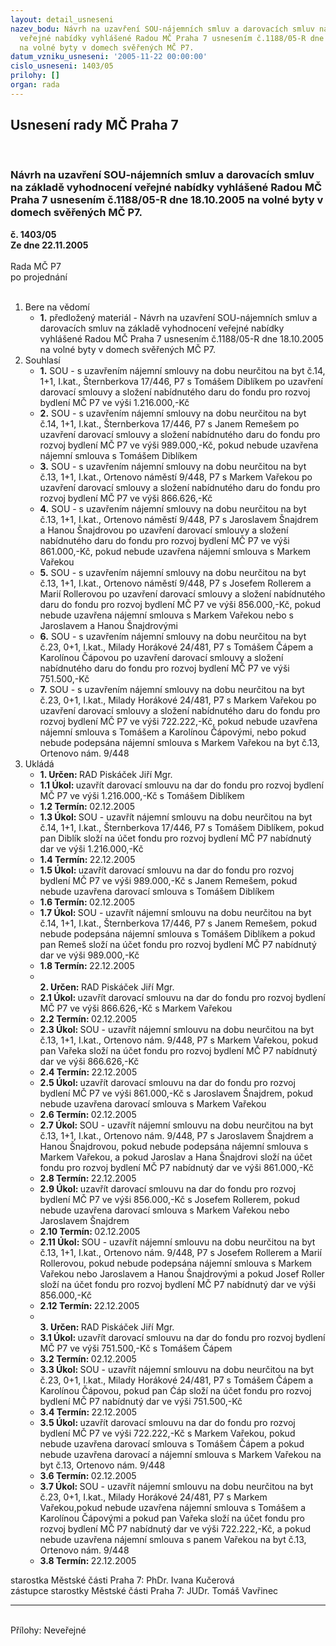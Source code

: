 ```yaml
---
layout: detail_usneseni
nazev_bodu: Návrh na uzavření SOU-nájemních smluv a darovacích smluv na základě vyhodnocení
  veřejné nabídky vyhlášené Radou MČ Praha 7 usnesením č.1188/05-R dne 18.10.2005
  na volné byty v domech svěřených MČ P7.
datum_vzniku_usneseni: '2005-11-22 00:00:00'
cislo_usneseni: 1403/05
prilohy: []
organ: rada
---
```

<div id="ucUsn_pList" class="usn">
	<span><h2>Usnesení rady MČ Praha 7 </h2>
<br></span><div class="standBody">
<span><h3>Návrh na uzavření SOU-nájemních smluv a darovacích smluv na základě vyhodnocení veřejné nabídky vyhlášené Radou MČ Praha 7 usnesením č.1188/05-R dne 18.10.2005 na volné byty v domech svěřených MČ P7.</h3></span><div class="center">
		<strong>č. 1403/05</strong><br>
	</div>
<div class="center">
		<strong>Ze dne 22.11.2005</strong><br><br>
	</div>Rada MČ P7<br> po projednání<br><br><ol>
<li>Bere na vědomí<ul><li>
<strong>1.</strong> předložený materiál - Návrh na uzavření SOU-nájemních smluv a darovacích smluv na základě vyhodnocení veřejné nabídky vyhlášené Radou MČ Praha 7 usnesením č.1188/05-R dne 18.10.2005 na volné byty v domech svěřených MČ P7.</li></ul>
</li>
<li>Souhlasí<ul>
<li>
<strong>1.</strong> SOU - s uzavřením nájemní smlouvy na dobu neurčitou na byt č.14, 1+1, I.kat., Šternberkova 17/446, P7 s Tomášem Diblíkem po uzavření darovací smlouvy a složení nabídnutého daru do fondu pro rozvoj bydlení MČ P7 ve výši 1.216.000,-Kč</li>
<li>
<strong>2.</strong> SOU - s uzavřením nájemní smlouvy na dobu neurčitou na byt č.14, 1+1, I.kat., Šternberkova 17/446, P7 s Janem Remešem po uzavření darovací smlouvy a složení nabídnutého daru do fondu pro rozvoj bydlení MČ P7 ve výši 989.000,-Kč, pokud nebude uzavřena nájemní smlouva s Tomášem Diblíkem</li>
<li>
<strong>3.</strong> SOU - s uzavřením nájemní smlouvy na dobu neurčitou na byt č.13, 1+1, I.kat.,  Ortenovo náměstí 9/448, P7 s Markem Vařekou po uzavření darovací smlouvy a složení nabídnutého daru do fondu pro rozvoj bydlení MČ P7 ve výši 866.626,-Kč</li>
<li>
<strong>4.</strong> SOU - s uzavřením nájemní smlouvy na dobu neurčitou na byt č.13, 1+1, I.kat.,  Ortenovo náměstí 9/448, P7 s Jaroslavem Šnajdrem a Hanou Šnajdrovou po uzavření darovací smlouvy a složení nabídnutého daru do fondu pro rozvoj bydlení MČ P7 ve výši 861.000,-Kč, pokud nebude uzavřena nájemní smlouva s Markem Vařekou</li>
<li>
<strong>5.</strong> SOU - s uzavřením nájemní smlouvy na dobu neurčitou na byt č.13, 1+1, I.kat.,  Ortenovo náměstí 9/448, P7 s Josefem Rollerem a Marií Rollerovou po uzavření darovací smlouvy a složení nabídnutého daru do fondu pro rozvoj bydlení MČ P7 ve výši 856.000,-Kč, pokud nebude uzavřena nájemní smlouva s Markem Vařekou nebo s Jaroslavem a Hanou Šnajdrovými</li>
<li>
<strong>6.</strong> SOU - s uzavřením nájemní smlouvy na dobu neurčitou na byt č.23, 0+1, I.kat.,  Milady Horákové 24/481, P7 s Tomášem Čápem a Karolínou Čápovou po uzavření darovací smlouvy a složení nabídnutého daru do fondu pro rozvoj bydlení MČ P7 ve výši 751.500,-Kč</li>
<li>
<strong>7.</strong> SOU - s uzavřením nájemní smlouvy na dobu neurčitou na byt č.23, 0+1, I.kat.,  Milady Horákové 24/481, P7 s Markem Vařekou po uzavření darovací smlouvy a složení nabídnutého daru do fondu pro rozvoj bydlení MČ P7 ve výši 722.222,-Kč, pokud nebude uzavřena nájemní smlouva s Tomášem a Karolínou Čápovými, nebo pokud nebude podepsána nájemní smlouva s Markem Vařekou na byt č.13, Ortenovo nám. 9/448</li>
</ul>
</li>
<li>Ukládá<ul>
<li>
<strong>1. Určen: </strong>RAD Piskáček Jiří Mgr.</li>
<li>
<strong>1.1 Úkol: </strong>uzavřít darovací smlouvu na dar do fondu pro rozvoj bydlení MČ P7 ve výši 1.216.000,-Kč s Tomášem Diblíkem</li>
<li>
<strong>1.2 Termín: </strong>02.12.2005</li>
<li>
<strong>1.3 Úkol: </strong>SOU - uzavřít nájemní smlouvu na dobu neurčitou na byt č.14, 1+1, I.kat., Šternberkova 17/446, P7 s Tomášem Diblíkem, pokud pan Diblík složí na účet fondu pro rozvoj bydlení MČ P7 nabídnutý dar ve výši 1.216.000,-Kč</li>
<li>
<strong>1.4 Termín: </strong>22.12.2005</li>
<li>
<strong>1.5 Úkol: </strong>uzavřít darovací smlouvu na dar do fondu pro rozvoj bydlení MČ P7 ve výši 989.000,-Kč s Janem Remešem, pokud nebude uzavřena darovací smlouva s Tomášem Diblíkem</li>
<li>
<strong>1.6 Termín: </strong>02.12.2005</li>
<li>
<strong>1.7 Úkol: </strong>SOU - uzavřít nájemní smlouvu na dobu neurčitou na byt č.14, 1+1, I.kat., Šternberkova 17/446, P7 s Janem Remešem, pokud nebude podepsána nájemní smlouva s Tomášem Diblíkem a  pokud pan Remeš složí na účet fondu pro rozvoj bydlení MČ P7 nabídnutý dar ve výši 989.000,-Kč</li>
<li>
<strong>1.8 Termín: </strong>22.12.2005</li>
<li>
<strong><br>2. Určen: </strong>RAD Piskáček Jiří Mgr.</li>
<li>
<strong>2.1 Úkol: </strong>uzavřít darovací smlouvu na dar do fondu pro rozvoj bydlení MČ P7 ve výši 866.626,-Kč s Markem Vařekou</li>
<li>
<strong>2.2 Termín: </strong>02.12.2005</li>
<li>
<strong>2.3 Úkol: </strong>SOU - uzavřít nájemní smlouvu na dobu neurčitou na byt č.13, 1+1, I.kat., Ortenovo nám. 9/448, P7 s Markem Vařekou, pokud pan Vařeka složí na účet fondu pro rozvoj bydlení MČ P7 nabídnutý dar ve výši 866.626,-Kč</li>
<li>
<strong>2.4 Termín: </strong>22.12.2005</li>
<li>
<strong>2.5 Úkol: </strong>uzavřít darovací smlouvu na dar do fondu pro rozvoj bydlení MČ P7 ve výši 861.000,-Kč s Jaroslavem Šnajdrem, pokud nebude uzavřena darovací smlouva s Markem Vařekou</li>
<li>
<strong>2.6 Termín: </strong>02.12.2005</li>
<li>
<strong>2.7 Úkol: </strong>SOU - uzavřít nájemní smlouvu na dobu neurčitou na byt č.13, 1+1, I.kat., Ortenovo nám. 9/448, P7 s Jaroslavem Šnajdrem a Hanou Šnajdrovou, pokud nebude podepsána nájemní smlouva s Markem Vařekou, a pokud Jaroslav a Hana Šnajdrovi  složí na účet fondu pro rozvoj bydlení MČ P7 nabídnutý dar ve výši 861.000,-Kč</li>
<li>
<strong>2.8 Termín: </strong>22.12.2005</li>
<li>
<strong>2.9 Úkol: </strong>uzavřít darovací smlouvu na dar do fondu pro rozvoj bydlení MČ P7 ve výši 856.000,-Kč s Josefem Rollerem, pokud nebude uzavřena darovací smlouva s Markem Vařekou nebo Jaroslavem Šnajdrem</li>
<li>
<strong>2.10 Termín: </strong>02.12.2005</li>
<li>
<strong>2.11 Úkol: </strong>SOU - uzavřít nájemní smlouvu na dobu neurčitou na byt č.13, 1+1, I.kat., Ortenovo nám. 9/448, P7 s Josefem Rollerem a Marií Rollerovou, pokud nebude podepsána nájemní smlouva s Markem Vařekou nebo Jaroslavem a Hanou Šnajdrovými a pokud Josef Roller složí na účet fondu pro rozvoj bydlení MČ P7 nabídnutý dar ve výši 856.000,-Kč</li>
<li>
<strong>2.12 Termín: </strong>22.12.2005</li>
<li>
<strong><br>3. Určen: </strong>RAD Piskáček Jiří Mgr.</li>
<li>
<strong>3.1 Úkol: </strong>uzavřít darovací smlouvu na dar do fondu pro rozvoj bydlení MČ P7 ve výši 751.500,-Kč s Tomášem Čápem</li>
<li>
<strong>3.2 Termín: </strong>02.12.2005</li>
<li>
<strong>3.3 Úkol: </strong>SOU - uzavřít nájemní smlouvu na dobu neurčitou na byt č.23, 0+1, I.kat., Milady Horákové 24/481, P7 s Tomášem Čápem a Karolínou Čápovou, pokud pan Ćáp složí na účet fondu pro rozvoj bydlení MČ P7 nabídnutý dar ve výši 751.500,-Kč</li>
<li>
<strong>3.4 Termín: </strong>22.12.2005</li>
<li>
<strong>3.5 Úkol: </strong>uzavřít darovací smlouvu na dar do fondu pro rozvoj bydlení MČ P7 ve výši 722.222,-Kč s Markem Vařekou, pokud nebude uzavřena darovací smlouva s Tomášem Čápem a pokud nebude uzavřena darovací a nájemní smlouva s Markem Vařekou na byt č.13, Ortenovo nám. 9/448</li>
<li>
<strong>3.6 Termín: </strong>02.12.2005</li>
<li>
<strong>3.7 Úkol: </strong>SOU - uzavřít nájemní smlouvu na dobu neurčitou na byt č.23, 0+1, I.kat., Milady Horákové 24/481, P7 s Markem Vařekou,pokud nebude uzavřena nájemní smlouva s Tomášem a Karolínou Čápovými a pokud pan Vařeka složí na účet fondu pro rozvoj bydlení MČ P7 nabídnutý dar ve výši 722.222,-Kč, a pokud nebude uzavřena nájemní smlouva s panem Vařekou na byt č.13, Ortenovo nám. 9/448</li>
<li>
<strong>3.8 Termín: </strong>22.12.2005</li>
</ul>
</li>
</ol>starostka Městské části Praha 7: PhDr. Ivana Kučerová<br>zástupce starostky Městské části Praha 7: JUDr. Tomáš Vavřinec <hr>
<br>Přílohy: Neveřejné</div>
</div>